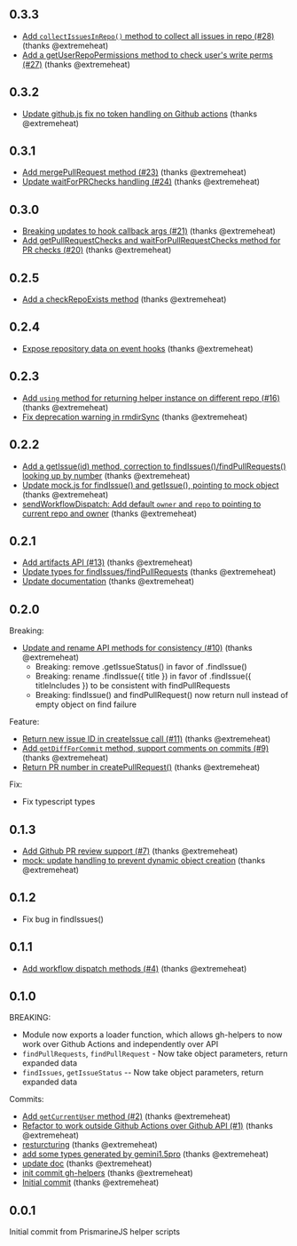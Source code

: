 ## 0.3.3
* [Add `collectIssuesInRepo()` method to collect all issues in repo (#28)](https://github.com/extremeheat/gh-helpers/commit/b5014e55f09077001b6a2363ff49f95548bce0b6) (thanks @extremeheat)
* [Add a getUserRepoPermissions method to check user's write perms (#27)](https://github.com/extremeheat/gh-helpers/commit/6c411964dd196c921d81991d8b55a50d1ebde96a) (thanks @extremeheat)

## 0.3.2
* [Update github.js fix no token handling on Github actions](https://github.com/extremeheat/gh-helpers/commit/79a7770eb8297748460c8d0d5125de19cce1662a) (thanks @extremeheat)

## 0.3.1
* [Add mergePullRequest method (#23)](https://github.com/extremeheat/gh-helpers/commit/2d00e80ee3fcc7926df2809e41b567690a67d68a) (thanks @extremeheat)
* [Update waitForPRChecks handling (#24)](https://github.com/extremeheat/gh-helpers/commit/836333c669b43875ae2377112b78307581540662) (thanks @extremeheat)

## 0.3.0
* [Breaking updates to hook callback args (#21)](https://github.com/extremeheat/gh-helpers/commit/56b3d42a21969b93edc8d78fc03b67b4a986bd4a) (thanks @extremeheat)
* [Add getPullRequestChecks and waitForPullRequestChecks method for PR checks (#20)](https://github.com/extremeheat/gh-helpers/commit/61b5f8476003c1f9d526e3dca7a21f1f3466fbc9) (thanks @extremeheat)

## 0.2.5
* [Add a checkRepoExists method](https://github.com/extremeheat/gh-helpers/commit/9fac02b2105299fa7fe310eaeedcecc68187595c) (thanks @extremeheat)

## 0.2.4
* [Expose repository data on event hooks](https://github.com/extremeheat/gh-helpers/commit/1524be7140658c2ed00b3e3d8c1eb56565cab3b2) (thanks @extremeheat)

## 0.2.3
* [Add `using` method for returning helper instance on different repo (#16)](https://github.com/extremeheat/gh-helpers/commit/7d23b5ba95309e00e98a18d212c6cc776e655c13) (thanks @extremeheat)
* [Fix deprecation warning in rmdirSync](https://github.com/extremeheat/gh-helpers/commit/62ff4fdadbc310ab42db90f893c0f3336beca863) (thanks @extremeheat)

## 0.2.2
* [Add a getIssue(id) method, correction to findIssues()/findPullRequests() looking up by number](https://github.com/extremeheat/gh-helpers/commit/f4c7ac6c802feecf287daa145d939822cce0a9a0) (thanks @extremeheat)
* [Update mock.js for findIssue() and getIssue(), pointing to mock object](https://github.com/extremeheat/gh-helpers/commit/8d5686e8264a30c5c55b3d49eedd92bea6b575ac) (thanks @extremeheat)
* [sendWorkflowDispatch: Add default `owner` and `repo` to pointing to current repo and owner](https://github.com/extremeheat/gh-helpers/commit/78d54b816dbde1db929548641a3c79d3029e8948) (thanks @extremeheat)

## 0.2.1
* [Add artifacts API (#13)](https://github.com/extremeheat/gh-helpers/commit/3f06c1e1d48669c9fda997afdba79159a32e9796) (thanks @extremeheat)
* [Update types for findIssues/findPullRequests](https://github.com/extremeheat/gh-helpers/commit/029a32e0c4753a16f0a64b352c97095a9cc4e6b2) (thanks @extremeheat)
* [Update documentation](https://github.com/extremeheat/gh-helpers/commit/15af189fa20f073fcac48f3f8f8ca630d0200896) (thanks @extremeheat)

## 0.2.0
Breaking:
* [Update and rename API methods for consistency (#10)](https://github.com/extremeheat/gh-helpers/commit/1ec54a6a2acce3a18ecee8166cad4ea0d9793407) (thanks @extremeheat)
  * Breaking: remove .getIssueStatus() in favor of .findIssue()
  * Breaking: rename .findIssue({ title }) in favor of .findIssue({ titleIncludes }) to be consistent with findPullRequests
  * Breaking: findIssue() and findPullRequest() now return null instead of empty object on find failure

Feature:
* [Return new issue ID in createIssue call (#11)](https://github.com/extremeheat/gh-helpers/commit/a1ead2fded9bd8acfb5d449afe0084d796f9c1dc) (thanks @extremeheat)
* [Add `getDiffForCommit` method, support comments on commits (#9)](https://github.com/extremeheat/gh-helpers/commit/e08c439d2299d5c161e5404ed0ca5816a6bd625f) (thanks @extremeheat)
* [Return PR number in createPullRequest()](https://github.com/extremeheat/gh-helpers/commit/a012fac7b3966f684520642148b993ed410403ba) (thanks @extremeheat)

Fix:
* Fix typescript types

## 0.1.3
* [Add Github PR review support (#7)](https://github.com/extremeheat/gh-helpers/commit/b11866dc8950c34b9783a671705b559a0975d884) (thanks @extremeheat)
* [mock: update handling to prevent dynamic object creation](https://github.com/extremeheat/gh-helpers/commit/c8d980eb23f8d461dab85b70fda05358bcabbf81) (thanks @extremeheat)

## 0.1.2
* Fix bug in findIssues()

## 0.1.1
* [Add workflow dispatch methods (#4)](https://github.com/extremeheat/gh-helpers/commit/aa9fec726c67a6c4d10d4ebc25145c1a462dff56) (thanks @extremeheat)

## 0.1.0
BREAKING:
* Module now exports a loader function, which allows gh-helpers to now work over Github Actions and independently over API
* `findPullRequests`, `findPullRequest` - Now take object parameters, return expanded data
* `findIssues`, `getIssueStatus` -- Now take object parameters, return expanded data

Commits:
* [Add `getCurrentUser` method (#2)](https://github.com/extremeheat/gh-helpers/commit/568e2288764f4e4ab1e09a2dd06b6623e40871a6) (thanks @extremeheat)
* [Refactor to work outside Github Actions over Github API (#1)](https://github.com/extremeheat/gh-helpers/commit/102e8087772a8748c52012e8f3bd613f9f042d66) (thanks @extremeheat)
* [resturcturing](https://github.com/extremeheat/gh-helpers/commit/bd945e4d53caefb3ca09da550a82fe5693d9c2d1) (thanks @extremeheat)
* [add some types generated by gemini1.5pro](https://github.com/extremeheat/gh-helpers/commit/bf06aa0624d2f7d1da31e56bb418bd6719a22ef5) (thanks @extremeheat)
* [update doc](https://github.com/extremeheat/gh-helpers/commit/94abc4e4eb518af6d1d2cd3d74f20ab410c0940b) (thanks @extremeheat)
* [init commit gh-helpers](https://github.com/extremeheat/gh-helpers/commit/65a9d5a36fb117239c0e8eb387228e77393d6e3e) (thanks @extremeheat)
* [Initial commit](https://github.com/extremeheat/gh-helpers/commit/567b197f67639315a2324603d8cfd1a784b89b6b) (thanks @extremeheat)

## 0.0.1
Initial commit from PrismarineJS helper scripts
